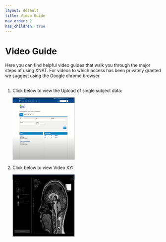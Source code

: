 ```yaml
---
layout: default
title: Video Guide
nav_order: 2
has_children: true
---
```


# Video Guide

Here you can find helpful video guides that walk you through the major steps of using XNAT. For videos to which access has been privately granted we suggest using the Google chrome browser.
<br/><br/>	

1. Click below to view the Upload of single subject data:

    [<img src="../../pics/XNAT_image.jpg" width="200" height="200" />](Upload_Data.md)

2. Click below to view Video XY:

    [<img src="../../pics/XNAT_image_2.png" width="200" height="200" />](Data_Levels.md)




